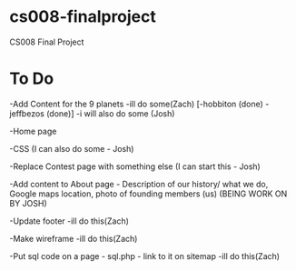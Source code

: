 # cs008-finalproject
CS008 Final Project

# To Do
-Add Content for the 9 planets
-ill do some(Zach)
  [-hobbiton (done)
  -jeffbezos (done)]
-i will also do some (Josh)
 

-Home page 

-CSS (I can also do some - Josh)

-Replace Contest page with something else (I can start this - Josh)

-Add content to About page - Description of our history/ what we do,   Google maps location, photo of founding members (us)
  (BEING WORK ON BY JOSH)
  
-Update footer
-ill do this(Zach)

-Make wireframe
-ill do this(Zach)

-Put sql code on a page - sql.php - link to it on sitemap
-ill do this(Zach)
